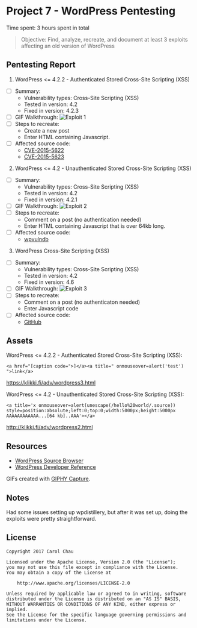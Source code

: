 # Project 7 - WordPress Pentesting

Time spent: 3 hours spent in total

> Objective: Find, analyze, recreate, and document at least 3 exploits affecting an old version of WordPress

## Pentesting Report

1. WordPress <= 4.2.2 - Authenticated Stored Cross-Site Scripting (XSS)
  - [ ] Summary: 
    - Vulnerability types: Cross-Site Scripting (XSS)
    - Tested in version: 4.2
    - Fixed in version: 4.2.3
  - [ ] GIF Walkthrough: ![Exploit 1](https://github.com/carolchau/CodePath-Cybersecurity/blob/master/Week7/gifs/w7exploit1.gif)
  - [ ] Steps to recreate: 
  	- Create a new post
	- Enter HTML containing Javascript.  
  - [ ] Affected source code:
    - [CVE-2015-5622](https://cve.mitre.org/cgi-bin/cvename.cgi?name=CVE-2015-5622)
	- [CVE-2015-5623](https://cve.mitre.org/cgi-bin/cvename.cgi?name=CVE-2015-5623)
2. WordPress <= 4.2 - Unauthenticated Stored Cross-Site Scripting (XSS)
  - [ ] Summary: 
    - Vulnerability types: Cross-Site Scripting (XSS)
    - Tested in version: 4.2
    - Fixed in version: 4.2.1
  - [ ] GIF Walkthrough: ![Exploit 2](https://github.com/carolchau/CodePath-Cybersecurity/blob/master/Week7/gifs/w7exploit2.gif) 
  - [ ] Steps to recreate: 
  	- Comment on a post (no authentication needed)
	- Enter HTML containing Javascript that is over 64kb long.
  - [ ] Affected source code:
    - [wpvulndb](https://wpvulndb.com/vulnerabilities/7945)
3. WordPress Cross-Site Scripting (XSS)
  - [ ] Summary: 
    - Vulnerability types: Cross-Site Scripting (XSS)
    - Tested in version: 4.2
    - Fixed in version: 4.6
  - [ ] GIF Walkthrough: ![Exploit 3](https://github.com/carolchau/CodePath-Cybersecurity/blob/master/Week7/gifs/w7exploit3.gif) 
  - [ ] Steps to recreate: 
  	- Comment on a post (no authenticaton needed)
	- Enter Javascript code
  - [ ] Affected source code:
    - [GitHub](https://github.com/WordPress/WordPress/commit/c9e60dab176635d4bfaaf431c0ea891e4726d6e0)
	
## Assets

WordPress <= 4.2.2 - Authenticated Stored Cross-Site Scripting (XSS):
```
<a href="[caption code=">]</a><a title=" onmouseover=alert('test')  ">link</a>
```
https://klikki.fi/adv/wordpress3.html


WordPress <= 4.2 - Unauthenticated Stored Cross-Site Scripting (XSS): 
```
<a title='x onmouseover=alert(unescape(/hello%20world/.source)) style=position:absolute;left:0;top:0;width:5000px;height:5000px  AAAAAAAAAAAA...[64 kb]..AAA'></a>
```
http://klikki.fi/adv/wordpress2.html


## Resources

- [WordPress Source Browser](https://core.trac.wordpress.org/browser/)
- [WordPress Developer Reference](https://developer.wordpress.org/reference/)

GIFs created with [GIPHY Capture](https://giphy.com/apps/giphycapture).

## Notes

Had some issues setting up wpdistillery, but after it was set up, doing the exploits were pretty straightforward. 

## License

    Copyright 2017 Carol Chau

    Licensed under the Apache License, Version 2.0 (the "License");
    you may not use this file except in compliance with the License.
    You may obtain a copy of the License at

        http://www.apache.org/licenses/LICENSE-2.0

    Unless required by applicable law or agreed to in writing, software
    distributed under the License is distributed on an "AS IS" BASIS,
    WITHOUT WARRANTIES OR CONDITIONS OF ANY KIND, either express or implied.
    See the License for the specific language governing permissions and
    limitations under the License.
